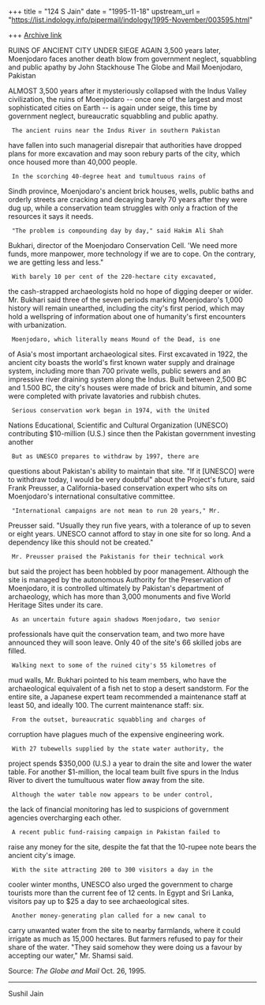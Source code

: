 +++
title = "124 S Jain"
date = "1995-11-18"
upstream_url = "https://list.indology.info/pipermail/indology/1995-November/003595.html"

+++
[Archive link](https://list.indology.info/pipermail/indology/1995-November/003595.html)

RUINS OF ANCIENT CITY UNDER SIEGE AGAIN
3,500 years later, Moenjodaro faces another death blow
from government neglect, squabbling and public apathy
by
John Stackhouse
The Globe and Mail
Moenjodaro, Pakistan


 ALMOST 3,500 years after it mysteriously collapsed with the
Indus Valley civilization, the ruins of Moenjodaro -- once one of
the largest and most sophisticated cities on Earth -- is again
under seige, this time by government neglect, bureaucratic
squabbling and public apathy.

     The ancient ruins near the Indus River in southern Pakistan
have fallen into such managerial disrepair that authorities have
dropped plans for more excavation and may soon rebury parts of
the city, which once housed more than 40,000 people.

     In the scorching 40-degree heat and tumultuous rains of
Sindh province, Moenjodaro's ancient brick houses, wells, public
baths and orderly streets are cracking and decaying barely 70
years after they were dug up, while a conservation team struggles
with only a fraction of the resources it says it needs.

     "The problem is compounding day by day," said Hakim Ali Shah
Bukhari, director of the Moenjodaro Conservation Cell. 'We need
more funds, more manpower, more technology if we are to cope. On
the contrary, we are getting less and less."

     With barely 10 per cent of the 220-hectare city excavated,
the cash-strapped archaeologists hold no hope of digging deeper
or wider. Mr. Bukhari said three of the seven periods marking
Moenjodaro's 1,000 history will remain unearthed, including the
city's first period, which may hold a wellspring of information
about one of humanity's first encounters with urbanization.

     Moenjodaro, which literally means Mound of the Dead, is one
of Asia's most important archaeological sites. First excavated in
1922, the ancient city boasts the world's first known water
supply and drainage system, including more than 700 private
wells, public sewers and an impressive river draining system
along the Indus. Built between 2,500 BC and 1.500 BC, the city's
houses were made of brick and bitumin, and some were completed
with private lavatories and rubbish chutes.

     Serious conservation work began in 1974, with the United
Nations Educational, Scientific and Cultural Organization
(UNESCO) contributing $10-million (U.S.) since then the Pakistan
government investing another

     But as UNESCO prepares to withdraw by 1997, there are
questions about Pakistan's ability to maintain that site. "If it
[UNESCO] were to withdraw today, I would be very doubtful" about
the Project's future, said Frank Preusser, a California-based
conservation expert who sits on Moenjodaro's international
consultative committee.

     "International campaigns are not mean to run 20 years," Mr.
Preusser said. "Usually they run five years, with a tolerance of
up to seven or eight years. UNESCO cannot afford to stay in one
site for so long. And a dependency like this should not be
created."

     Mr. Preusser praised the Pakistanis for their technical work
but said the project has been hobbled by poor management.
Although the site is managed by the autonomous Authority for the
Preservation of Moenjodaro, it is controlled ultimately by
Pakistan's department of archaeology, which has more than 3,000
monuments and five World Heritage Sites under its care.

     As an uncertain future again shadows Moenjodaro, two senior
professionals have quit the conservation team, and two more have
announced they will soon leave. Only 40 of the site's 66 skilled
jobs are filled.

     Walking next to some of the ruined city's 55 kilometres of
mud walls, Mr. Bukhari pointed to his team members, who have the
archaeological equivalent of a fish net to stop a desert
sandstorm. For the entire site, a Japanese expert team
recommended a maintenance staff at least 50, and ideally 100. The
current maintenance staff: six.

     From the outset, bureaucratic squabbling and charges of
corruption have plagues much of the expensive engineering work.

     With 27 tubewells supplied by the state water authority, the
project spends $350,000 (U.S.) a year to drain the site and lower
the water table. For another $1-million, the local team built
five spurs in the Indus River to divert the tumultuous water flow
away from the site.

     Although the water table now appears to be under control,
the lack of financial monitoring has led to suspicions of
government agencies overcharging each other.

     A recent public fund-raising campaign in Pakistan failed to
raise any money for the site, despite the fat that the 10-rupee
note bears the ancient city's image.

     With the site attracting 200 to 300 visitors a day in the
cooler winter months, UNESCO also urged the government to charge
tourists more than the current fee of 12 cents. In Egypt and Sri
Lanka, visitors pay up to $25 a day to see archaeological sites.

     Another money-generating plan called for a new canal to
carry unwanted water from the site to nearby farmlands, where it
could irrigate as much as 15,000 hectares. But farmers refused to
pay for their share of the water. "They said somehow they were
doing us a favour by accepting our water," Mr. Shamsi said.

Source: _The Globe and Mail_ Oct. 26, 1995.

------------------------------------------
Sushil Jain






